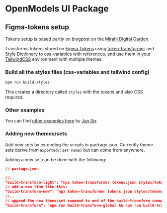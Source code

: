 # OpenModels UI Package

## Figma-tokens setup

Tokens setup is based partly on blogpost on the [Mirahi Digital Garden](https://garden.mirahi.io/how-to-use-the-color-tokens-from-your-design-system-directly-in-tailwind-css/).

Transforms tokens stored on [Figma Tokens](https://github.com/six7/figma-tokens) using [token-transformer](https://github.com/six7/figma-tokens/tree/main/token-transformer) and [Style Dictionary](https://github.com/amzn/style-dictionary) to css-variables with references, and use them in your [TailwindCSS](https://github.com/tailwindlabs/tailwindcss) environment with multiple themes.

### Build all the styles files (css-variables and tailwind config)

```bash
npm run build-styles
```

This creates a directory called `styles` with the tokens and also CSS required.

### Other examples

You can find [other examples here](https://github.com/six7/figma-tokens-examples) by [Jan Six](https://twitter.com/six7)

### Adding new themes/sets

Add new sets by extending the scripts in package.json. Currently theme sets derive from `exported/[set name]` but can come from anywhere.

Adding a new set can be done with the following:

```json package.json
// package.json

//..
"build-transform-light": "npx token-transformer tokens.json styles/tokens/02_themes/light.json global,exported/light,theme global",
// add a new line like this:
"build-transform-new": "npx token-transformer tokens.json styles/tokens/02_themes/new.json global,new,theme global",
//..
// append the new theme/set command to end of the build-transform command
"build-transform": "npm run build-transform-global && npm run build-transform-typography && npm run build-transform-dark  && npm run build-transform-light && npm run build-transform-new",

```

